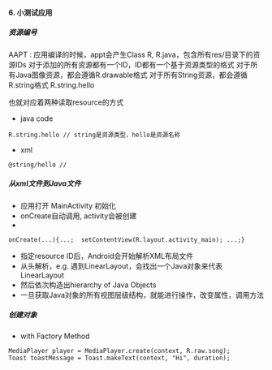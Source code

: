 #### 6. 小测试应用


##### 资源编号
AAPT : 应用编译的时候，appt会产生Class R, R.java，包含所有res/目录下的资源IDs
对于添加的所有资源都有一个ID，ID都有一个基于资源类型的格式
对于所有Java图像资源，都会遵循R.drawable格式
对于所有String资源，都会遵循R.string格式 R.string.hello

也就对应着两种读取resource的方式
* java code

```
R.string.hello // string是资源类型，hello是资源名称
```
* xml

```
@string/hello // 
```

##### 从xml文件到Java文件

+ 应用打开 MainActivity 初始化
+ onCreate自动调用, activity会被创建
+ 
 ```
 onCreate(...){...;  setContentView(R.layout.activity_main); ...;}
```
+ 指定resource ID后，Android会开始解析XML布局文件
+ 从头解析，e.g. 遇到LinearLayout，会找出一个Java对象来代表LinearLayout
+ 然后依次构造出hierarchy of Java Objects
+ 一旦获取Java对象的所有视图层级结构，就能进行操作，改变属性，调用方法

##### 创建对象

+ with Factory Method

```
MediaPlayer player = MediaPlayer.create(context, R.raw.song);
Toast toastMessage = Toast.makeText(context, "Hi", duration);
```